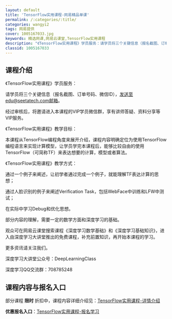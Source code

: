 ```yaml
---
layout: default
title: 'TensorFlow实用课程-网易精品单课'
permalink: /:categories/:title/
categories: wangyi2
tags: 网易提供
cover: 1005167033.jpg
keywords: 精选网课,网易云课堂,TensorFlow实用课程
description: "《TensorFlow实用课程》学员服务：请学员将三个关键信息（报名截图、订单号码、微信ID），发送至edu@seetatech.com邮箱。经过审核后，将邀请进入本课程的VIP学员微信群，"
classid: 1005167033
---
```


## 课程介绍

《TensorFlow实用课程》学员服务：

请学员将三个关键信息（报名截图、订单号码、微信ID），发送至edu@seetatech.com邮箱。

经过审核后，将邀请进入本课程的VIP学员微信群，享有讲师答疑、资料分享等VIP服务。



《TensorFlow实用课程》教学目标：

本课程从TensorFlow编程角度来展开介绍，课程内容明确定位为使用TensorFlow编程语言来实现计算模型，让学员学完本课程后，能够比较自由的使用TensorFlow（可简称TF）来表达想要的计算，模型或者算法。



《TensorFlow实用课程》教学方式：

通过一个例子来阐述，让初学者通过完成一个例子，就能理解TF表达计算的思想；

通过人脸识别的例子来阐述Verification Task，包括WebFace中训练和LFW中测试；

在实际中学习Debug和优化思想。



部分内容的理解，需要一定的数学方面和深度学习的基础。

观众可在网易云课堂搜索课程《深度学习数学基础》和《深度学习基础知识》，进入由深度学习大讲堂推出的免费课程，补充前置知识，再开始本课程的学习。



更多资讯请关注我们。

深度学习大讲堂公众号：DeepLearningClass

深度学习QQ交流群：708785248

## 课程内容与报名入口

部分课程 **限时** 折扣中，课程内容详细介绍见：[TensorFlow实用课程-详情介绍](https://study.163.com/course/introduction/1005167033.htm?share=1&shareId=1025206652&utm_campaign=share&utm_medium=iphoneShare&utm_source=&utm_u=1025206652)

**优惠报名入口**：[TensorFlow实用课程-报名学习](https://study.163.com/course/introduction/1005167033.htm?share=1&shareId=1025206652&utm_campaign=share&utm_medium=iphoneShare&utm_source=&utm_u=1025206652)

